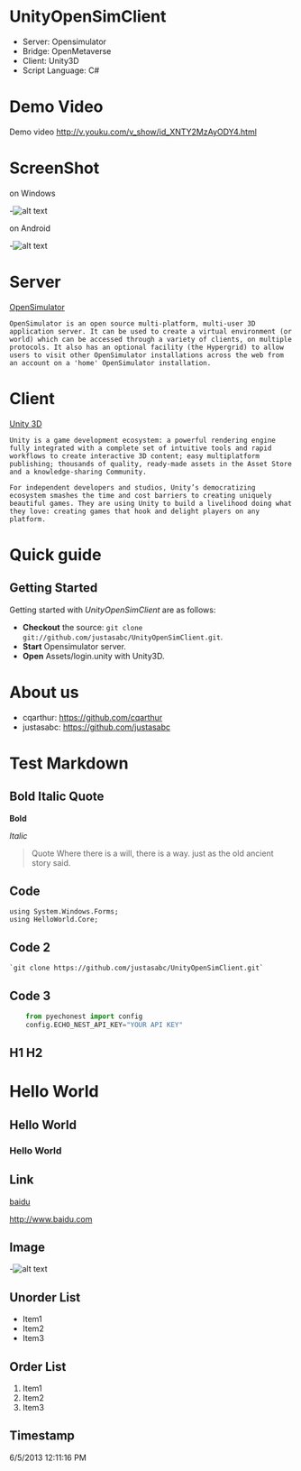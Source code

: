 UnityOpenSimClient
==================

* Server: Opensimulator
* Bridge: OpenMetaverse
* Client: Unity3D 
* Script Language: C#

# Demo Video

Demo video <http://v.youku.com/v_show/id_XNTY2MzAyODY4.html>

# ScreenShot

on Windows

-![alt text](http://fmn.rrimg.com/fmn060/20130604/1455/original_paSd_233c000097421190.jpg "On Windows")


on Android

-![alt text](http://fmn.rrimg.com/fmn062/20130604/1455/original_VOlX_3ff000008499125d.jpg "On Android")

# Server

[OpenSimulator](http://opensimulator.org/wiki/Main_Page) 

	OpenSimulator is an open source multi-platform, multi-user 3D application server. It can be used to create a virtual environment (or world) which can be accessed through a variety of clients, on multiple protocols. It also has an optional facility (the Hypergrid) to allow users to visit other OpenSimulator installations across the web from an account on a 'home' OpenSimulator installation.

# Client

[Unity 3D](http://unity3d.com/)

	Unity is a game development ecosystem: a powerful rendering engine fully integrated with a complete set of intuitive tools and rapid workflows to create interactive 3D content; easy multiplatform publishing; thousands of quality, ready-made assets in the Asset Store and a knowledge-sharing Community.

	For independent developers and studios, Unity’s democratizing ecosystem smashes the time and cost barriers to creating uniquely beautiful games. They are using Unity to build a livelihood doing what they love: creating games that hook and delight players on any platform.

#  Quick guide

## Getting Started

Getting started with *UnityOpenSimClient* are as follows:

* **Checkout** the source: `git clone git://github.com/justasabc/UnityOpenSimClient.git`.
* **Start** Opensimulator server.
* **Open** Assets/login.unity with Unity3D.

# About us

* cqarthur: https://github.com/cqarthur  
* justasabc: https://github.com/justasabc


# Test Markdown

## Bold Italic Quote
**Bold**

*Italic*

> Quote Where there is a will, there is a way.
>  just as the old ancient story said.


## Code 

    using System.Windows.Forms;
	using HelloWorld.Core;

## Code 2

    `git clone https://github.com/justasabc/UnityOpenSimClient.git`

## Code 3

```python
    from pyechonest import config
    config.ECHO_NEST_API_KEY="YOUR API KEY"
```

## H1 H2
# Hello World  #
## Hello World ##
### Hello World ###

## Link

[baidu](http://www.baidu.com "baidu")

<http://www.baidu.com>


## Image

-![alt text](http://fmn.rrimg.com/fmn062/20130604/1455/original_VOlX_3ff000008499125d.jpg "On android")

## Unorder List 
- Item1
- Item2
- Item3

## Order List

1. Item1
2. Item2
3. Item3

## Timestamp

6/5/2013 12:11:16 PM 


